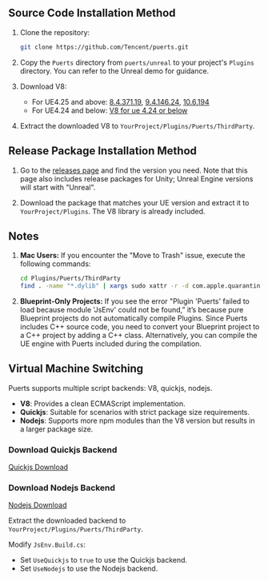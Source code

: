 ## Source Code Installation Method

1. Clone the repository:
    ```sh
    git clone https://github.com/Tencent/puerts.git
    ```

2. Copy the `Puerts` directory from `puerts/unreal` to your project's `Plugins` directory. You can refer to the Unreal demo for guidance.

3. Download V8:
    - For UE4.25 and above: [8.4.371.19](https://github.com/puerts/backend-v8/releases/download/V8_8.4.371.19_230822/v8_bin_8.4.371.19.tgz), [9.4.146.24](https://github.com/puerts/backend-v8/releases/download/V8_9.4.146.24_240430/v8_bin_9.4.146.24.tgz), [10.6.194](https://github.com/puerts/backend-v8/releases/download/V8_10.6.194_240612/v8_bin_10.6.194.tgz)
    - For UE4.24 and below: [V8 for ue 4.24 or below](https://github.com/puerts/backend-v8/releases/download/v8_for_ue424_or_below/v8_for_ue424_or_below.tgz)

4. Extract the downloaded V8 to `YourProject/Plugins/Puerts/ThirdParty`. 

## Release Package Installation Method

1. Go to the [releases page](https://github.com/Tencent/puerts/releases) and find the version you need. Note that this page also includes release packages for Unity; Unreal Engine versions will start with "Unreal".

2. Download the package that matches your UE version and extract it to `YourProject/Plugins`. The V8 library is already included.

## Notes

1. **Mac Users:**
    If you encounter the "Move to Trash" issue, execute the following commands:
    ```sh
    cd Plugins/Puerts/ThirdParty
    find . -name "*.dylib" | xargs sudo xattr -r -d com.apple.quarantine 
    ```

2. **Blueprint-Only Projects:**
    If you see the error "Plugin 'Puerts' failed to load because module 'JsEnv' could not be found,” it’s because pure Blueprint projects do not automatically compile Plugins. Since Puerts includes C++ source code, you need to convert your Blueprint project to a C++ project by adding a C++ class. Alternatively, you can compile the UE engine with Puerts included during the compilation.

## Virtual Machine Switching

Puerts supports multiple script backends: V8, quickjs, nodejs.

- **V8**: Provides a clean ECMAScript implementation.
- **Quickjs**: Suitable for scenarios with strict package size requirements.
- **Nodejs**: Supports more npm modules than the V8 version but results in a larger package size.

### Download Quickjs Backend
[Quickjs Download](https://github.com/Tencent/puerts/releases)

### Download Nodejs Backend
[Nodejs Download](https://github.com/Tencent/puerts/releases)

Extract the downloaded backend to `YourProject/Plugins/Puerts/ThirdParty`.

Modify `JsEnv.Build.cs`:
- Set `UseQuickjs` to `true` to use the Quickjs backend.
- Set `UseNodejs` to use the Nodejs backend.
